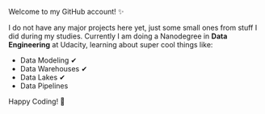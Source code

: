 Welcome to my GitHub account! ✨

I do not have any major projects here yet, just some small ones from stuff I did during my studies.
Currently I am doing a Nanodegree in **Data Engineering** at Udacity, learning about super cool things like:
- Data Modeling ✔︎
- Data Warehouses ✔︎
- Data Lakes ✔︎
- Data Pipelines

Happy Coding! 🚀

<!--

### Hi there 👋

**BabsBerlin/BabsBerlin** is a ✨ _special_ ✨ repository because its `README.md` (this file) appears on your GitHub profile.

Here are some ideas to get you started:

- 🔭 I’m currently working on ...
- 🌱 I’m currently learning ...
- 👯 I’m looking to collaborate on ...
- 🤔 I’m looking for help with ...
- 💬 Ask me about ...
- 📫 How to reach me: ...
- 😄 Pronouns: ...
- ⚡ Fun fact: ...
-->
